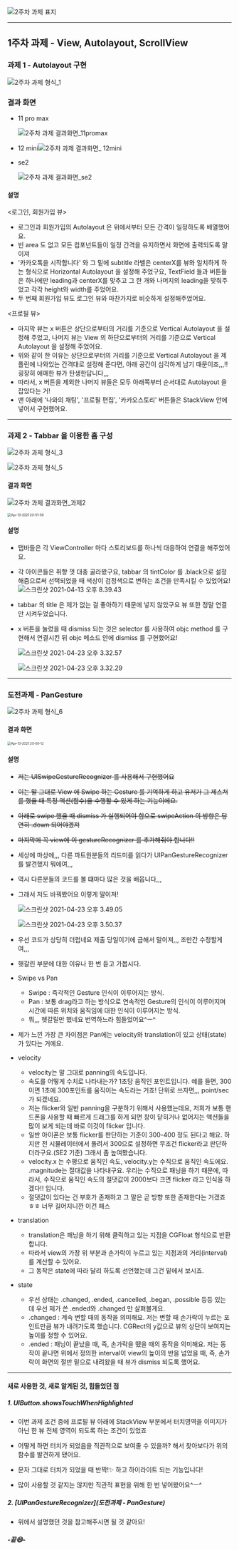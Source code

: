 
![2주차 과제 표지](https://tva1.sinaimg.cn/large/008i3skNgy1gptmt7lukfj31hc0u0jwp.jpg)

------



## 1주차 과제 - View, Autolayout, ScrollView

### 과제 1 - Autolayout 구현

![2주차 과제 형식_1](https://tva1.sinaimg.cn/large/008eGmZEgy1gpibh0os7nj31hc0u0qd1.jpg)

### 결과 화면

- 11 pro max

  ![2주차 과제 결과화면_11promax](https://tva1.sinaimg.cn/large/008eGmZEgy1gpic0m1iuuj315l0u0td3.jpg)

- 12 mini![2주차 과제 결과화면_ 12mini](https://tva1.sinaimg.cn/large/008eGmZEgy1gpic0vv3huj315k0u042l.jpg)

- se2

  ![2주차 과제 결과화면_se2](https://tva1.sinaimg.cn/large/008eGmZEgy1gpic18abumj31em0u0ac8.jpg)

#### 설명


<로그인, 회원가입 뷰>

- 로그인과 회원가입의 Autolayout 은 위에서부터 모든 간격이 일정하도록 배열했어요.
- 빈 area 도 없고 모든 컴포넌트들이 일정 간격을 유지하면서 화면에 출력되도록 말이져
- '카카오톡을 시작합니다' 와 그 밑에 subtitle 라벨은 centerX를 뷰와 일치하게 하는 형식으로 Horizontal Autolayout 을 설정해 주었구요,
  TextField 들과 버튼들은 하나에만 leading과 centerX를 맞추고 그 한 개와 나머지의 leading을 맞춰주었고 각각 height와 width를 주었어요.
- 두 번째 회원가입 뷰도 로그인 뷰와 마찬가지로 비슷하게 설정해주었어요.

<프로필 뷰>

- 마지막 뷰는 x 버튼은 상단으로부터의 거리를 기준으로 Vertical Autolayout 을 설정해 주었고, 나머지 뷰는 View 의 하단으로부터의 거리를 기준으로 Vertical Autolayout 을 설정해 주었어요.
- 위와 같이 한 이유는 상단으로부터의 거리를 기준으로 Vertical Autolayout 을 제플린에 나와있는 간격대로 설정해 준다면, 아래 공간이 심각하게 남기 때문이죠,,,!! 굉장히 애매한 뷰가 탄생한답니다,,,
- 따라서, x 버튼을 제외한 나머지 뷰들은 모두 아래쪽부터 순서대로 Autolayout 을 잡았다는 거!
- 맨 아래에 '나와의 채팅', '프로필 편집', '카카오스토리' 버튼들은 StackView 안에 넣어서 구현했어요.

------



### 과제 2 - Tabbar 을 이용한 홈 구성

![2주차 과제 형식_3](https://tva1.sinaimg.cn/large/008eGmZEgy1gpicfpx6b6j31hc0u07d0.jpg)

![2주차 과제 형식_5](https://tva1.sinaimg.cn/large/008eGmZEgy1gpicpjbho1j31hc0u00yk.jpg)



#### 결과 화면

![2주차 과제 결과화면_과제2](https://tva1.sinaimg.cn/large/008eGmZEgy1gpiclbd7dyj31g80u0n0c.jpg)

<img src="https://tva1.sinaimg.cn/large/008eGmZEgy1gpid1i2cs0g309o0i011n.gif" alt="Apr-13-2021 20-51-58" style="zoom:50%;" />

#### 설명

- 탭바들은 각 ViewController 마다 스토리보드를 하나씩 대응하여 연결을 해주었어요.

- 각 아이콘들은 취향 껏 대충 골라봤구요, tabbar 의 tintColor 를 .black으로 설정해줌으로써 선택되었을 때 색상이 검정색으로 변하는 조건을 만족시킬 수 있었어요!
  ![스크린샷 2021-04-13 오후 8.39.43](https://tva1.sinaimg.cn/large/008eGmZEgy1gpicohqrchj30jo07gjsj.jpg)
  
- tabbar 의 title 은 제가 없는 걸 좋아하기 때문에 넣지 않았구요 뷰 또한 정말 연결만 시켜두었습니다.

- x 버튼을 눌렀을 때 dismiss 되는 것은 selector 를 사용하여 objc method 를 구현해서 연결시킨 뒤 objc 메소드 안에 dismiss 를 구현했어요!
  
  ![스크린샷 2021-04-23 오후 3.32.57](https://tva1.sinaimg.cn/large/008i3skNgy1gpto0fxlqlj30ym03qjt3.jpg)
  
  ![스크린샷 2021-04-23 오후 3.32.29](https://tva1.sinaimg.cn/large/008i3skNgy1gptnzxnulaj30k8030q3i.jpg)

------

### 도전과제 - PanGesture

![2주차 과제 형식_6](https://tva1.sinaimg.cn/large/008eGmZEgy1gpics557spj31hc0u0q9v.jpg)

#### 결과 화면

<img src="https://tva1.sinaimg.cn/large/008eGmZEgy1gpid07y8cvg309o0i0k52.gif" alt="Apr-13-2021 20-50-12" style="zoom:50%;" />

#### 설명

- ~~저는 UISwipeGestureRecognizer 를 사용해서 구현했어요~~

- ~~이는 말 그대로 View 에 Swipe 하는 Gesture 를 기억하게 하고 유저가 그 제스쳐를 했을 때 특정 액션(함수)을 수행할 수 있게 하는 기능이에요.~~

- ~~아래로 swipe 했을 때 dismiss 가 실행되어야 함으로 swipeAction 의 방향은 당연히 .down 되어야겠져~~

- ~~마지막에 꼭 view에 이 gestureRecognizer 를 추가해줘야 합니다!!~~

- 세상에 마상에,,, 다른 파트원분들의 리드미를 읽다가 UIPanGestureRecognizer 를 발견했지 뭐에여,,,

- 역시 다른분들의 코드를 볼 떄마다 많은 것을 배웁니다,,,

- 그래서 저도 바꿔봤어요 이렇게 말이져!

  ![스크린샷 2021-04-23 오후 3.49.05](https://tva1.sinaimg.cn/large/008i3skNgy1gptoh73ttvj30zm04omym.jpg)

  ![스크린샷 2021-04-23 오후 3.50.37](https://tva1.sinaimg.cn/large/008i3skNgy1gptoitq40lj314o0rutgq.jpg)

- 우선 코드가 상당히 더럽네요 제출 당일이기에 급해서 말이져,,, 조만간 수정할게여,,,
- 헷갈린 부분에 대한 이유나 한 번 듣고 가봅시다.
- Swipe vs Pan
  - Swipe : 즉각적인 Gesture 인식이 이루어지는 방식.
  - Pan : 보통 drag라고 하는 방식으로 연속적인 Gesture의 인식이 이루어지며 시간에 따른 위치와 움직임에 대한 인식이 이루어지는 방식.
  - 뭐,,, 헷갈릴만 했네요 번역하느라 힘들었어요^ㅡ^
- 제가 느낀 가장 큰 차이점은 Pan에는 velocity와 translation이 있고 상태(state)가 있다는 거에요.
- velocity
  - velocity는 말 그대로 panning의 속도입니다.
  - 속도를 어떻게 수치로 나타내는가? 1초당 움직인 포인트입니다. 예를 들면, 300이면 1초에 300포인트를 움직이는 속도라는 거죠! 단위로 쓰자면,,, point/sec 가 되겠네요.
  - 저는 flicker와 일반 panning을 구분하기 위해서 사용했는데요, 저희가 보통 핸드폰을 사용할 때 빠르게 드래그를 하게 되면 창이 닫히거나 없어지는 액션들을 많이 보게 되는데 바로 이것이 flicker 입니다.
  - 일반 아이폰은 보통 flicker를 판단하는 기준이 300-400 정도 된다고 해요. 하지만 전 시뮬레이터에서 돌려서 300으로 설정하면 무조건 flicker라고 판단하더라구요.(SE2 기준) 그래서 좀 높여봤습니다.
  - velocity.x 는 수평으로 움직인 속도, velocity.y는 수직으로 움직인 속도에요. .magnitude는 절대값을 나타내구요. 우리는 수직으로 패닝을 하기 때문에, 따라서, 수직으로 움직인 속도의 절댓값이 2000보다 크면 flicker 라고 인식을 하겠다!! 입니다.
  - 절댓값이 있다는 건 부호가 존재하고 그 말은 곧 방향 또한 존재한다는 거겠죠 ㅎㅎ 너무 길어지니깐 이건 패스
- translation
  - translation은 패닝을 하기 위해 클릭하고 있는 지점을 CGFloat 형식으로 반환합니다. 
  - 따라서 view의 가장 위 부분과 손가락이 누르고 있는 지점과의 거리(interval)를 계산할 수 있어요.
  - 그 동작은 state에 따라 달리 하도록 선언했는데 그건 밑에서 보시죠.
- state
  - 우선 상태는 .changed, .ended, .cancelled, .began, .possible 등등 있는데 우선 제가 쓴 .ended와 .changed 만 살펴볼게요.
  - .changed : 계속 변할 때의 동작을 의미해요. 저는 변할 때 손가락이 누르는 포인트만큼 뷰가 내려가도록 했습니다. CGRect의 y값으로 뷰의 상단이 보여지는 높이를 정할 수 있어요.
  - .ended : 패닝이 끝났을 때, 즉, 손가락을 뗐을 때의 동작을 의미해요. 저는 동작이 끝나면 위에서 정의한 interval이 view의 높이의 반을 넘었을 때, 즉, 손가락이 화면의 절반 밑으로 내려왔을 때 뷰가 dismiss 되도록 했어요.

------



#### 새로 사용한 것, 새로 알게된 것, 힘들었던 점

##### 1. UIButton.showsTouchWhenHighlighted

- 이번 과제 조건 중에 프로필 뷰 아래에 StackView 부분에서 터치영역을 이미지가 아닌 한 뷰 전체 영역이 되도록 하는 조건이 있었죠

- 어떻게 하면 터치가 되었음을 직관적으로 보여줄 수 있을까? 해서 찾아보다가 위의 함수를 발견하게 됐어요.

- 문자 그대로 터치가 되었을 때 반짝!✨ 하고 하이라이트 되는 기능입니다!

- 많이 사용할 것 같지는 않지만 직관적 표현을 위해 한 번 넣어봤어요^ㅡ^

  

##### 2. [UIPanGestureRecognizer](도전과제 - PanGesture)

- 위에서 설명했던 것을 참고해주시면 될 것 같아요!

##### -끝😄-

